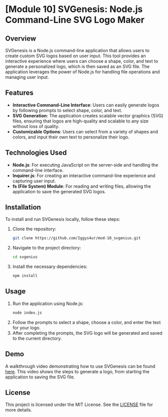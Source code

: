 
# [Module 10] SVGenesis: Node.js Command-Line SVG Logo Maker

## Overview

SVGenesis is a Node.js command-line application that allows users to create custom SVG logos based on user input. This tool provides an interactive experience where users can choose a shape, color, and text to generate a personalized logo, which is then saved as an SVG file. The application leverages the power of Node.js for handling file operations and managing user input.

## Features

- **Interactive Command-Line Interface**: Users can easily generate logos by following prompts to select shape, color, and text.
- **SVG Generation**: The application creates scalable vector graphics (SVG) files, ensuring that logos are high-quality and scalable to any size without loss of quality.
- **Customizable Options**: Users can select from a variety of shapes and colors, and input their own text to personalize their logo.

## Technologies Used

- **Node.js**: For executing JavaScript on the server-side and handling the command-line interface.
- **Inquirer.js**: For creating an interactive command-line experience and capturing user input.
- **fs (File System) Module**: For reading and writing files, allowing the application to save the generated SVG logos.

## Installation

To install and run SVGenesis locally, follow these steps:

1. Clone the repository:
   ```bash
   git clone https://github.com/Iggys4ur/mod-10_svgenius.git
   ```
2. Navigate to the project directory:
   ```bash
   cd svgenius
   ```
3. Install the necessary dependencies:
   ```bash
   npm install
   ```

## Usage

1. Run the application using Node.js:
   ```bash
   node index.js
   ```
2. Follow the prompts to select a shape, choose a color, and enter the text for your logo.
3. After completing the prompts, the SVG logo will be generated and saved to the current directory.

## Demo

A walkthrough video demonstrating how to use SVGenesis can be found [here](#demo.mp4). This video shows the steps to generate a logo, from starting the application to saving the SVG file.

## License

This project is licensed under the MIT License. See the [LICENSE](LICENSE) file for more details.

